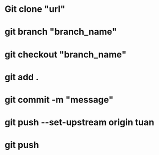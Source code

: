 # Git clone "url"

# git branch "branch_name"

# git checkout "branch_name"

# git add .

# git commit -m "message"

# git push --set-upstream origin tuan

# git push